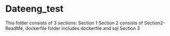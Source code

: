 # Dateeng_test
This folder consists of 3 sections:
Section 1
Section 2 consists of Section2-ReadMe, dockerfile folder includes dockerfile and sql 
Section 3
